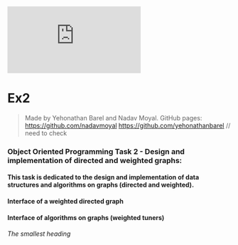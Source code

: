 ![This is an image](https://upload.wikimedia.org/wikipedia/commons/e/e2/Ariel_University_Logo.pdf)


# Ex2
>Made by Yehonathan Barel and Nadav Moyal.
>GitHub pages:
>https://github.com/nadavmoyal
>https://github.com/yehonathanbarel    // need to check

### Object Oriented Programming Task 2 - Design and implementation of directed and weighted graphs:
####  This task is dedicated to the design and implementation of data structures and algorithms on graphs (directed and weighted).

#### Interface of a weighted directed graph
#### Interface of algorithms on graphs (weighted tuners)
###### The smallest heading

